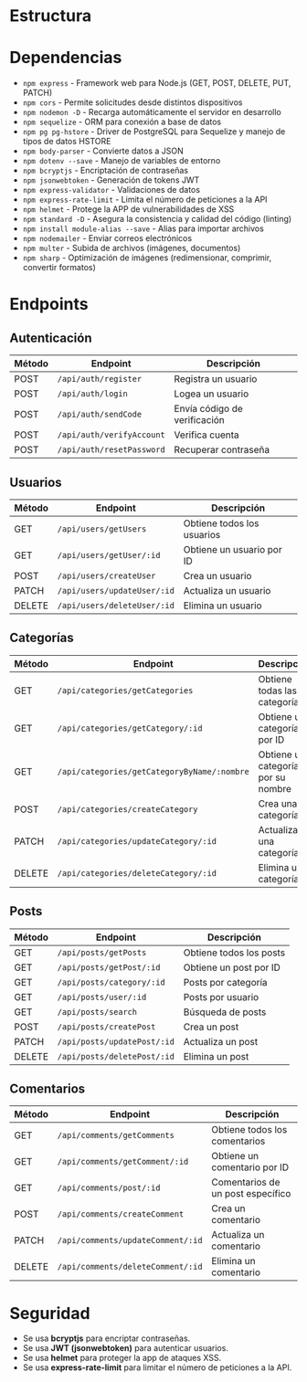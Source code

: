 # Estructura

# Dependencias

- `npm express` - Framework web para Node.js (GET, POST, DELETE, PUT, PATCH)
- `npm cors` - Permite solicitudes desde distintos dispositivos
- `npm nodemon -D` - Recarga automáticamente el servidor en desarrollo
- `npm sequelize` - ORM para conexión a base de datos
- `npm pg pg-hstore` - Driver de PostgreSQL para Sequelize y manejo de tipos de datos HSTORE
- `npm body-parser` - Convierte datos a JSON
- `npm dotenv --save` - Manejo de variables de entorno
- `npm bcryptjs` - Encriptación de contraseñas
- `npm jsonwebtoken` - Generación de tokens JWT
- `npm express-validator` - Validaciones de datos
- `npm express-rate-limit` - Limita el número de peticiones a la API
- `npm helmet` - Protege la APP de vulnerabilidades de XSS
- `npm standard -D` - Asegura la consistencia y calidad del código (linting)
- `npm install module-alias --save` - Alias para importar archivos
- `npm nodemailer` - Enviar correos electrónicos
- `npm multer` - Subida de archivos (imágenes, documentos)
- `npm sharp` - Optimización de imágenes (redimensionar, comprimir, convertir formatos)

# Endpoints

## Autenticación

| Método | Endpoint                  | Descripción                  |
| ------ | ------------------------- | ---------------------------- |
| POST   | `/api/auth/register`      | Registra un usuario          |
| POST   | `/api/auth/login`         | Logea un usuario             |
| POST   | `/api/auth/sendCode`      | Envía código de verificación |
| POST   | `/api/auth/verifyAccount` | Verifica cuenta              |
| POST   | `/api/auth/resetPassword` | Recuperar contraseña         |

## Usuarios

| Método | Endpoint                    | Descripción                |
| ------ | --------------------------- | -------------------------- |
| GET    | `/api/users/getUsers`       | Obtiene todos los usuarios |
| GET    | `/api/users/getUser/:id`    | Obtiene un usuario por ID  |
| POST   | `/api/users/createUser`     | Crea un usuario            |
| PATCH  | `/api/users/updateUser/:id` | Actualiza un usuario       |
| DELETE | `/api/users/deleteUser/:id` | Elimina un usuario         |

## Categorías

| Método | Endpoint                                    | Descripción                         |
| ------ | ------------------------------------------- | ----------------------------------- |
| GET    | `/api/categories/getCategories`             | Obtiene todas las categorías        |
| GET    | `/api/categories/getCategory/:id`           | Obtiene una categoría por ID        |
| GET    | `/api/categories/getCategoryByName/:nombre` | Obtiene una categoría por su nombre |
| POST   | `/api/categories/createCategory`            | Crea una categoría                  |
| PATCH  | `/api/categories/updateCategory/:id`        | Actualiza una categoría             |
| DELETE | `/api/categories/deleteCategory/:id`        | Elimina una categoría               |

## Posts

| Método | Endpoint                    | Descripción             |
| ------ | --------------------------- | ----------------------- |
| GET    | `/api/posts/getPosts`       | Obtiene todos los posts |
| GET    | `/api/posts/getPost/:id`    | Obtiene un post por ID  |
| GET    | `/api/posts/category/:id `  | Posts por categoría     |
| GET    | `/api/posts/user/:id `      | Posts por usuario       |
| GET    | `/api/posts/search`         | Búsqueda de posts       |
| POST   | `/api/posts/createPost`     | Crea un post            |
| PATCH  | `/api/posts/updatePost/:id` | Actualiza un post       |
| DELETE | `/api/posts/deletePost/:id` | Elimina un post         |

## Comentarios

| Método | Endpoint                          | Descripción                       |
| ------ | --------------------------------- | --------------------------------- |
| GET    | `/api/comments/getComments`       | Obtiene todos los comentarios     |
| GET    | `/api/comments/getComment/:id`    | Obtiene un comentario por ID      |
| GET    | `/api/comments/post/:id  `        | Comentarios de un post específico |
| POST   | `/api/comments/createComment`     | Crea un comentario                |
| PATCH  | `/api/comments/updateComment/:id` | Actualiza un comentario           |
| DELETE | `/api/comments/deleteComment/:id` | Elimina un comentario             |

# Seguridad

- Se usa **bcryptjs** para encriptar contraseñas.
- Se usa **JWT (jsonwebtoken)** para autenticar usuarios.
- Se usa **helmet** para proteger la app de ataques XSS.
- Se usa **express-rate-limit** para limitar el número de peticiones a la API.
